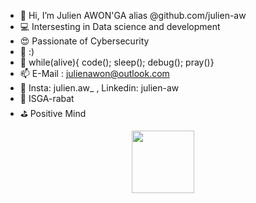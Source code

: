- 👋 Hi, I’m Julien AWON'GA alias @github.com/julien-aw
- 💻 Intersesting in Data science and development
- 😍 Passionate of Cybersecurity
- 🌱 :)
- 🎯 while(alive){ code(); sleep(); debug(); pray()}
- 📫 E-Mail : julienawon@outlook.com
- 🔗 Insta: julien.aw_ , Linkedin: julien-aw
- 📘 ISGA-rabat
- ⛳ Positive Mind

<div id="header" align="center" >
  <img src="https://media.giphy.com/media/R03zWv5p1oNSQd91EP/giphy.gif" width="100"/>
</div>
